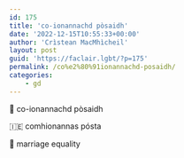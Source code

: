 ```yaml
---
id: 175
title: 'co-ionannachd pòsaidh'
date: '2022-12-15T10:55:33+00:00'
author: 'Crìstean MacMhìcheil'
layout: post
guid: 'https://faclair.lgbt/?p=175'
permalink: /co%e2%80%91ionannachd-posaidh/
categories:
    - gd
---
```


&#x1f3f4;&#xe0067;&#xe0062;&#xe0073;&#xe0063;&#xe0074;&#xe007f; co-ionannachd pòsaidh

&#x1f1ee;&#x1f1ea; comhionannas pósta

&#x1f3f4;&#xe0067;&#xe0062;&#xe0065;&#xe006e;&#xe0067;&#xe007f; marriage equality
